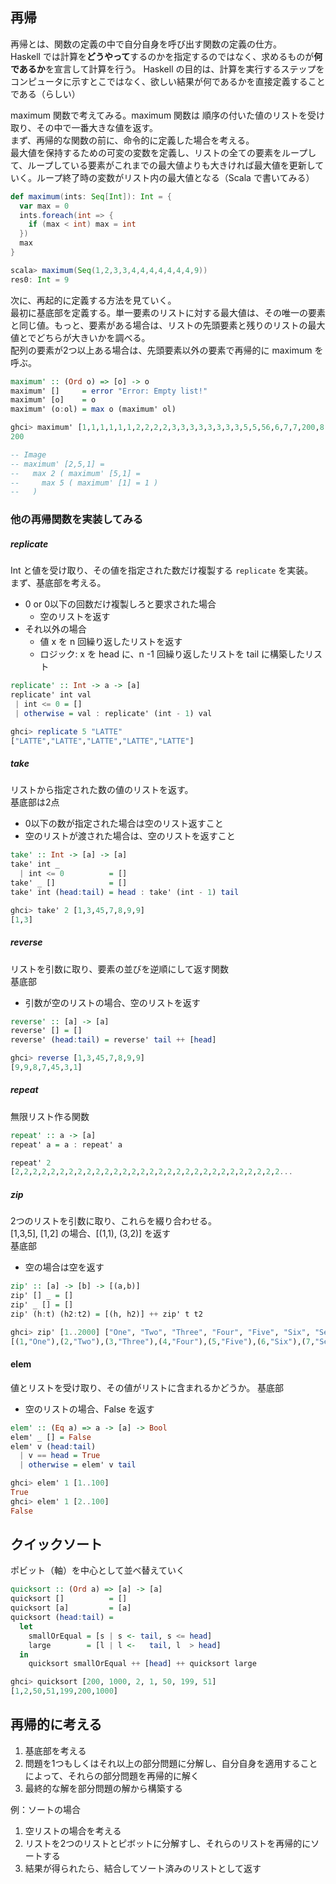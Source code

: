 ## 再帰
再帰とは、関数の定義の中で自分自身を呼び出す関数の定義の仕方。<br>
Haskell では計算を**どうやって**するのかを指定するのではなく、求めるものが**何であるか**を宣言して計算を行う。
Haskell の目的は、計算を実行するステップをコンピュータに示すとこではなく、欲しい結果が何であるかを直接定義することである（らしい）

maximum 関数で考えてみる。maximum 関数は  順序の付いた値のリストを受け取り、その中で一番大きな値を返す。<br>
まず、再帰的な関数の前に、命令的に定義した場合を考える。<br>
最大値を保持するための可変の変数を定義し、リストの全ての要素をループして、ループしている要素がこれまでの最大値よりも大きければ最大値を更新していく。ループ終了時の変数がリスト内の最大値となる（Scala で書いてみる）
```scala
def maximum(ints: Seq[Int]): Int = {
  var max = 0
  ints.foreach(int => {
    if (max < int) max = int
  })
  max
}

scala> maximum(Seq(1,2,3,3,4,4,4,4,4,4,4,9))
res0: Int = 9
```

次に、再起的に定義する方法を見ていく。<br>
最初に基底部を定義する。単一要素のリストに対する最大値は、その唯一の要素と同じ値。もっと、要素がある場合は、リストの先頭要素と残りのリストの最大値とでどちらが大きいかを調べる。<br>
配列の要素が2つ以上ある場合は、先頭要素以外の要素で再帰的に maximum を呼ぶ。
```haskell
maximum' :: (Ord o) => [o] -> o
maximum' []     = error "Error: Empty list!"
maximum' [o]    = o
maximum' (o:ol) = max o (maximum' ol)

ghci> maximum' [1,1,1,1,1,1,2,2,2,2,3,3,3,3,3,3,3,3,5,5,56,6,7,7,200,8,98,9,9,9]
200

-- Image
-- maximum' [2,5,1] =
--   max 2 ( maximum' [5,1] =
--     max 5 ( maximum' [1] = 1 )
--   )
```

### 他の再帰関数を実装してみる

##### replicate
Int と値を受け取り、その値を指定された数だけ複製する `replicate` を実装。<br>
まず、基底部を考える。<br>
- 0 or 0以下の回数だけ複製しろと要求された場合
  - 空のリストを返す
- それ以外の場合
  - 値 x を n 回繰り返したリストを返す
  - ロジック: x を head に、n -1 回繰り返したリストを tail に構築したリスト
```haskell
replicate' :: Int -> a -> [a]
replicate' int val
 | int <= 0 = []
 | otherwise = val : replicate' (int - 1) val

ghci> replicate 5 "LATTE"
["LATTE","LATTE","LATTE","LATTE","LATTE"]
```

##### take
リストから指定された数の値のリストを返す。<br>
基底部は2点
- 0以下の数が指定された場合は空のリスト返すこと
- 空のリストが渡された場合は、空のリストを返すこと
```haskell
take' :: Int -> [a] -> [a]
take' int _
  | int <= 0          = []
take' _ []            = []
take' int (head:tail) = head : take' (int - 1) tail

ghci> take' 2 [1,3,45,7,8,9,9]
[1,3]
```

##### reverse
リストを引数に取り、要素の並びを逆順にして返す関数<br>
基底部
- 引数が空のリストの場合、空のリストを返す
```haskell
reverse' :: [a] -> [a]
reverse' [] = []
reverse' (head:tail) = reverse' tail ++ [head]

ghci> reverse [1,3,45,7,8,9,9]
[9,9,8,7,45,3,1]
```

##### repeat
無限リスト作る関数
```haskell
repeat' :: a -> [a]
repeat' a = a : repeat' a

repeat' 2
[2,2,2,2,2,2,2,2,2,2,2,2,2,2,2,2,2,2,2,2,2,2,2,2,2,2,2,2,2,2...
```

##### zip
2つのリストを引数に取り、これらを綴り合わせる。<br>
[1,3,5], [1,2] の場合、[(1,1), (3,2)] を返す<br>
基底部
- 空の場合は空を返す
```haskell
zip' :: [a] -> [b] -> [(a,b)]
zip' [] _ = []
zip' _ [] = []
zip' (h:t) (h2:t2) = [(h, h2)] ++ zip' t t2

ghci> zip' [1..2000] ["One", "Two", "Three", "Four", "Five", "Six", "Seven", "Eight", "Nine", "Ten"]
[(1,"One"),(2,"Two"),(3,"Three"),(4,"Four"),(5,"Five"),(6,"Six"),(7,"Seven"),(8,"Eight"),(9,"Nine"),(10,"Ten")]
```

#### elem
値とリストを受け取り、その値がリストに含まれるかどうか。
基底部
- 空のリストの場合、False を返す
```haskell
elem' :: (Eq a) => a -> [a] -> Bool
elem' _ [] = False
elem' v (head:tail)
  | v == head = True
  | otherwise = elem' v tail

ghci> elem' 1 [1..100]
True
ghci> elem' 1 [2..100]
False
```

## クイックソート
ポビット（軸）を中心として並べ替えていく
```haskell
quicksort :: (Ord a) => [a] -> [a]
quicksort []          = []
quicksort [a]         = [a]
quicksort (head:tail) =
  let
    smallOrEqual = [s | s <- tail, s <= head]
    large        = [l | l <-   tail, l  > head]
  in
    quicksort smallOrEqual ++ [head] ++ quicksort large

ghci> quicksort [200, 1000, 2, 1, 50, 199, 51]
[1,2,50,51,199,200,1000]
```

## 再帰的に考える
1. 基底部を考える
2. 問題を1つもしくはそれ以上の部分問題に分解し、自分自身を適用することによって、それらの部分問題を再帰的に解く
3. 最終的な解を部分問題の解から構築する

例：ソートの場合
1. 空リストの場合を考える
2. リストを2つのリストとピボットに分解すし、それらのリストを再帰的にソートする
3. 結果が得られたら、結合してソート済みのリストとして返す
